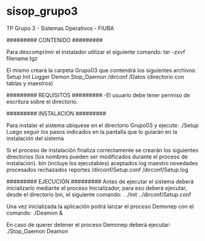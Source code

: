 # sisop_grupo3
TP Grupo 3 - Sistemas Operativos - FIUBA

######### CONTENIDO #########

Para descomprimir el instalador utilizar el siguiente comando:
tar -zxvf filename.tgz

El mismo creará la carpeta Grupo03 que contendrá los siguientes archivos:
Setup
Init
Logger
Demon
Stop_Daemon
/dirconf 
/Datos (directorio con tablas y maestros)


######### REQUISITOS #########
-El usuario debe tener permiso de escritura sobre el directorio.


######### INSTALACION #########

Para instalar el sistema ubiquese en el directorio Grupo03 y ejecute: 
./Setup
Luego seguir los pasos indicados en la pantalla que lo guiarán en la instalación del sistema

Si el proceso de instalación finaliza correctamente se crearán los siguientes directorios (los nombres pueden ser modificados durante el proceso de instalación).
bin (incluye los ejecutables)
aceptados
log
maestro
novedades
procesados
rechazados
reportes
/dirconf/Setup.conf
/dirconf/Setup.log


######### EJECUCIÓN #########
Antes de ejecutar el sistema deberá inicializarlo mediante el proceso Inicializador, para eso deberá ejecutar, desde el directorio bin, el siguiente comando:
. ./Init ../dirconf/Setup.conf

Una vez inicializada la aplicación podrá lanzar el proceso Demonep con el comando:
./Deamon &

En caso de querer detener el proceso Demonep deberá ejecutar:
./Stop_Daemon Deamon
